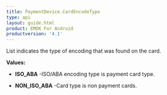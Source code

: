 ```yaml
---
title: PaymentDevice.CardEncodeType
type: api
layout: guide.html
product: EMDK For Android
productversion: '4.1'
---
```



List indicates the type of encoding that was found on the card.

**Values:**

* **ISO_ABA** -ISO/ABA encoding type is payment card type.

* **NON_ISO_ABA** -Card type is non payment cards.













